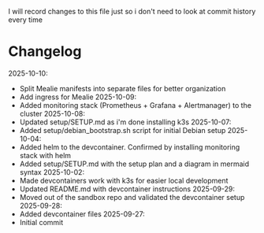 I will record changes to this file just so i don't need to look at commit history every time

# Changelog
2025-10-10:
- Split Mealie manifests into separate files for better organization
- Add ingress for Mealie
2025-10-09:
- Added monitoring stack (Prometheus + Grafana + Alertmanager) to the cluster
2025-10-08:
- Updated setup/SETUP.md as i'm done installing k3s
2025-10-07:
- Added setup/debian_bootstrap.sh script for initial Debian setup
2025-10-04:
- Added helm to the devcontainer. Confirmed by installing monitoring stack with helm
- Added setup/SETUP.md with the setup plan and a diagram in mermaid syntax
2025-10-02:
- Made devcontainers work with k3s for easier local development
- Updated README.md with devcontainer instructions
2025-09-29:
- Moved out of the sandbox repo and validated the devcontainer setup
2025-09-28:
- Added devcontainer files
2025-09-27:
- Initial commit

